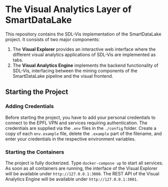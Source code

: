 # The Visual Analytics Layer of SmartDataLake

This repository contains the SDL-Vis implementation of the SmartDataLake project.
It consists of two major components:
1. The **Visual Explorer** provides an interactive web interface where the different visual analytics applications of SDL-Vis are implemented as tabs.
2. The **Visual Analytics Engine** implements the backend functionality of SDL-Vis, interfacing between the mining components of the SmartDataLake pipeline and the visual frontend.

## Starting the Project

### Adding Credentials

Before starting the project, you have to add your personal credentials to connect to the EPFL VPN and services requiring authentication.
The credentials are supplied via the `.env` files in the `./config` folder.
Create a copy of each `env.example` file, delete the `.example` part of the filename, and enter your credentials in the respective environment variables.

### Starting the Containers

The project is fully dockerized. Type `docker-compose up` to start all services.
As soon as all containers are running, the interface of the Visual Explorer will be available under `http://127.0.0.1:3000`.
The REST API of the Visual Analytics Engine will be available under `http://127.0.0.1:3001`.
